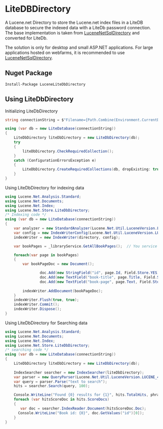 # LiteDBDirectory

A Lucene.net Directory to store the Lucene.net index files in a LiteDB database to secure the indexed data with a LiteDb password connection.  The base implementation is taken from [LuceneNetSqlDirectory](https://github.com/MahyTim/LuceneNetSqlDirectory) and converted for LiteDb.

The solution is only for desktop and small ASP.NET applications.  For large applications hosted on webfarms, it is recommended to use [LuceneNetSqlDirectory](https://github.com/MahyTim/LuceneNetSqlDirectory).

## Nuget Package
```
Install-Package LuceneLiteDbDirectory
```

## Using LiteDbDirectory
Initializing LiteDbDirectory
```C#
string connectionString = $"Filename={Path.Combine(Environment.CurrentDirectory, "MyIndex.Db")};password=somepassword;";

using (var db = new LiteDatabase(connectionString))
{
    LiteDbDirectory liteDbDirectory = new LiteDbDirectory(db);
    try
    {
        liteDbDirectory.CheckRequiredCollection();
    }
    catch (ConfigurationErrorsException e)
    {
        LiteDbDirectory.CreateRequiredCollections(db, dropExisting: true);
    }
}
```
Using LiteDbDirectory for indexing data  
```c#
using Lucene.Net.Analysis.Standard;
using Lucene.Net.Documents;
using Lucene.Net.Index;
using Lucene.Net.Store.LiteDbDirectory;
/* Indexing code */
using (var db = new LiteDatabase(connectionString))
{
	var analyzer = new StandardAnalyzer(Lucene.Net.Util.LuceneVersion.LUCENE_48);
	var config = new IndexWriterConfig(Lucene.Net.Util.LuceneVersion.LUCENE_48, analyzer);
 	indexWriter = new IndexWriter(directory, config);

	var bookPages = _libraryService.GetAllBookPages();  // You service layer to load data

	foreach(var page in bookPages)
	{
		var bookPageDoc = new Document();

                doc.Add(new StringField("id", page.Id, Field.Store.YES));
                doc.Add(new TextField("book-title", page.Title, Field.Store.YES));
                doc.Add(new TextField("book-page", page.Text, Field.Store.NO));
			
		indexWriter.AddDocument(bookPageDoc);
	}
	indexWriter.Flush(true, true);
	indexWriter.Commit();
	indexWriter.Dispose();
}
```
Using LiteDbDirectory for Searching data 
```c#
using Lucene.Net.Analysis.Standard;
using Lucene.Net.Documents;
using Lucene.Net.Index;
using Lucene.Net.Store.LiteDbDirectory;
/* searching code */
using (var db = new LiteDatabase(connectionString))
{
	LiteDbDirectory liteDbDirectory = new LiteDbDirectory(db);
    
	IndexSearcher searcher = new IndexSearcher(liteDbDirectory);
	var parser = new QueryParser(Lucene.Net.Util.LuceneVersion.LUCENE_48, "book-page", new StandardAnalyzer(Lucene.Net.Util.LuceneVersion.LUCENE_48));
	var query = parser.Parse("text to search");
	hits = searcher.Search(query, 100);

	Console.WriteLine("Found {0} results for {1}", hits.TotalHits, phrase);
	foreach (var hitsScoreDoc in hits.ScoreDocs)
	{
	   var doc = searcher.IndexReader.Document(hitsScoreDoc.Doc);
	  Console.WriteLine("Book id: {0}", doc.GetValues("id")[0]);
	}
}
```
